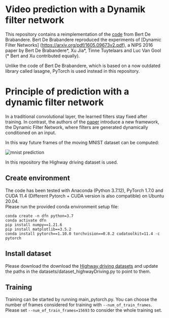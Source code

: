 # Video prediction with a Dynamik filter network

This repository contains a reimplementation of the [code](https://github.com/dbbert/dfn) 
from Bert De Brabandere.
Bert De Brabandere reproduced the experiments of [Dynamic Filter Networks]
(https://arxiv.org/pdf/1605.09673v2.pdf), a NIPS 2016 
paper by Bert De Brabandere*, Xu Jia*, Tinne Tuytelaars and Luc Van Gool (* Bert and 
Xu contributed equally).

Unlike the code of Bert De Brabandere, which is based on a now outdated library 
called lasagne, PyTorch is used instead in this repository.

# Principle of prediction with a dynamic filter network
In a traditional convolutional layer, the learned filters stay fixed after training. 
In contrast, the authors of the [paper](https://arxiv.org/pdf/1605.09673v2.pdf) 
introduce a new framework, the Dynamic Filter Network, where filters are generated 
dynamically conditioned on an input. 

In this way future frames of the moving MNIST dataset can be computed:

![mnist prediction](https://i.imgur.com/XbyD2ix.png)

<!---
![mnist gif1](https://i.imgur.com/vmkSn0k.gif)
![mnist gif2](https://i.imgur.com/JzGhE31.gif)
-->

In this repository the Highway driving dataset is used.


## Create environment

The code has been tested with Anaconda (Python 3.7.12), PyTorch 1.7.0 and CUDA 
11.4 (Different Pytorch + CUDA version is also compatible) on Ubuntu 20.04.  
Please run the provided conda environment setup file:

  ```Shell
conda create -n dfn python=3.7
conda activate dfn
pip install numpy==1.21.6
pip install matplotlib==3.5.2
conda install pytorch==1.10.0 torchvision==0.8.2 cudatoolkit=11.4 -c pytorch
  ```

## Install dataset

Please download the download the 
[Highway driving datasets](https://drive.google.com/file/d/1p7K9FBjQBwAbH4UOdLYy2FFBBDsTpF2g/view?usp=sharing) 
and update the paths in the datasets/dataset_highwayDriving.py to point to them.

## Training

Training can be started by running main_pytorch.py.
You can choose the number of frames considered for training with ```--num_of_train_frames```. Please set ```--num_of_train_frames=15693``` to consider the whole training set.
